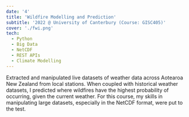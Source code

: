 ```yaml
---
date: '4'
title: 'Wildfire Modelling and Prediction'
subtitle: '2022 @ University of Canterbury (Course: GISC405)'
cover: './fwi.png'
tech:
  - Python
  - Big Data
  - NetCDF
  - REST APIs
  - Climate Modelling
---
```


Extracted and manipulated live datasets of weather data across Aotearoa New Zealand from local stations. When coupled with historical weather datasets, I predicted where wildfires have the highest probability of occurring, given the current weather. For this course, my skills in manipulating large datasets, especially in the NetCDF format, were put to the test.
